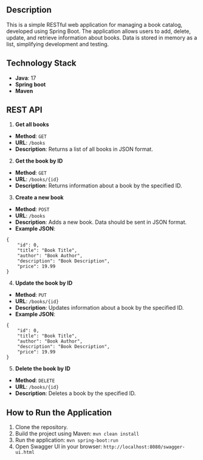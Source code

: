 ## Description

This is a simple RESTful web application for managing a book catalog, developed using Spring Boot.
The application allows users to add, delete, update, and retrieve information about books. 
Data is stored in memory as a list, simplifying development and testing.

## Technology Stack
- **Java**: 17 
- **Spring boot**
- **Maven**

## REST API
1. **Get all books**
- **Method**: `GET`
- **URL**: `/books`
- **Description**: Returns a list of all books in JSON format.
  
2. **Get the book by ID**
- **Method**: `GET`
- **URL**: `/books/{id}`
- **Description**: Returns information about a book by the specified ID.
  
3. **Create a new book**
- **Method**: `POST`
- **URL**: `/books`
- **Description**: Adds a new book. Data should be sent in JSON format.
- **Example JSON**:
```
{
    "id": 0,
    "title": "Book Title",
    "author": "Book Author",
    "description": "Book Description",
    "price": 19.99
}
```

4. **Update the book by ID**
- **Method**: `PUT`
- **URL**: `/books/{id}`
- **Description**: Updates information about a book by the specified ID.
- **Example JSON**:
```
{
    "id": 0,
    "title": "Book Title",
    "author": "Book Author",
    "description": "Book Description",
    "price": 19.99
}
```

5. **Delete the book by ID**
- **Method**: `DELETE`
- **URL**: `/books/{id}`
- **Description**: Deletes a book by the specified ID.

## How to Run the Application
1. Clone the repository.
2. Build the project using Maven: `mvn clean install`
3. Run the application: `mvn spring-boot:run`
4. Open Swagger UI in your browser: `http://localhost:8080/swagger-ui.html`
